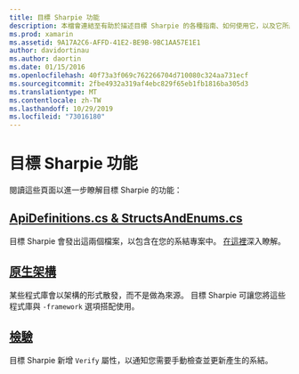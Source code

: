 ```yaml
---
title: 目標 Sharpie 功能
description: 本檔會連結至有助於描述目標 Sharpie 的各種指南、如何使用它，以及它所產生的輸出。
ms.prod: xamarin
ms.assetid: 9A17A2C6-AFFD-41E2-BE9B-9BC1AA57E1E1
author: davidortinau
ms.author: daortin
ms.date: 01/15/2016
ms.openlocfilehash: 40f73a3f069c762266704d710080c324aa731ecf
ms.sourcegitcommit: 2fbe4932a319af4ebc829f65eb1fb1816ba305d3
ms.translationtype: MT
ms.contentlocale: zh-TW
ms.lasthandoff: 10/29/2019
ms.locfileid: "73016180"
---
```

# <a name="objective-sharpie-features"></a>目標 Sharpie 功能

閱讀這些頁面以進一步瞭解目標 Sharpie 的功能：

## <a name="apidefinitionscs--structsandenumscsapidefinitions-structsandenumsmd"></a>[**ApiDefinitions.cs & StructsAndEnums.cs**](apidefinitions-structsandenums.md)

目標 Sharpie 會發出這兩個檔案，以包含在您的系結專案中。 [在這裡](apidefinitions-structsandenums.md)深入瞭解。

## <a name="native-frameworksnative-frameworksmd"></a>[**原生架構**](native-frameworks.md)

某些程式庫會以架構的形式散發，而不是做為來源。
目標 Sharpie 可讓您將這些程式庫與 `-framework` 選項搭配使用。

## <a name="verifyverifymd"></a>[**檢驗**](verify.md)

目標 Sharpie 新增 `Verify` 屬性，以通知您需要手動檢查並更新產生的系結。 
